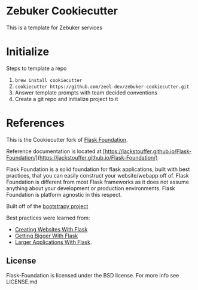 # Zebuker Cookiecutter

This is a template for Zebuker services 

# Initialize

Steps to template a repo
1) `brew install cookiecutter`
2) `cookiecutter https://github.com/zeel-dev/zebuker-cookiecutter.git`
3) Answer template prompts with team decided conventions
4) Create a git repo and initialize project to it

# References
This is the Cookiecutter fork of [Flask Foundation](https://github.com/JackStouffer/Flask-Foundation).

Reference documentation is located at [https://jackstouffer.github.io/Flask-Foundation/](https://jackstouffer.github.io/Flask-Foundation/)

Flask Foundation is a solid foundation for flask applications, built with best practices, that you can easily construct your website/webapp off of. Flask Foundation is different from most Flask frameworks as it does not assume anything about your development or production environments. Flask Foundation is platform agnostic in this respect.

Built off of the [bootstrapy project](https://github.com/kirang89/bootstrapy)

Best practices were learned from:
* [Creating Websites With Flask](http://maximebf.com/blog/2012/10/building-websites-in-python-with-flask/)
* [Getting Bigger With Flask](http://maximebf.com/blog/2012/11/getting-bigger-with-flask/)
* [Larger Applications With Flask](http://flask.pocoo.org/docs/patterns/packages/).

## License

Flask-Foundation is licensed under the BSD license. For more info see LICENSE.md
